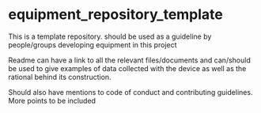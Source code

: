 # equipment_repository_template

This is a template repository. should be used as a guideline by people/groups developing equipment in this project

Readme can have a link to all the relevant files/documents and can/should be used to give examples of data collected with the device as well as the rational behind its construction.

Should also have mentions to code of conduct and contributing guidelines.
More points to be included
